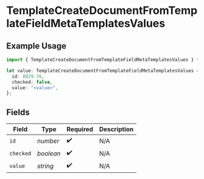 # TemplateCreateDocumentFromTemplateFieldMetaTemplatesValues

## Example Usage

```typescript
import { TemplateCreateDocumentFromTemplateFieldMetaTemplatesValues } from "@documenso/sdk-typescript/models/operations";

let value: TemplateCreateDocumentFromTemplateFieldMetaTemplatesValues = {
  id: 8029.76,
  checked: false,
  value: "<value>",
};
```

## Fields

| Field              | Type               | Required           | Description        |
| ------------------ | ------------------ | ------------------ | ------------------ |
| `id`               | *number*           | :heavy_check_mark: | N/A                |
| `checked`          | *boolean*          | :heavy_check_mark: | N/A                |
| `value`            | *string*           | :heavy_check_mark: | N/A                |